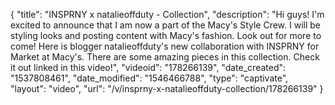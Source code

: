 {
    "title": "INSPRNY x natalieoffduty - Collection",
    "description": "Hi guys! I'm excited to announce that I am now a part of the Macy's Style Crew. I will be styling looks and posting content with Macy's fashion. Look out for more to come! Here is blogger natalieoffduty's new collaboration with INSPRNY for Market at Macy's. There are some amazing pieces in this collection. Check it out linked in this video!",
    "videoid": "178266139",
    "date_created": "1537808461",
    "date_modified": "1546466788",
    "type": "captivate",
    "layout": "video",
    "url": "\/v\/insprny-x-natalieoffduty-collection\/178266139"
}